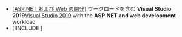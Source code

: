 * <span data-ttu-id="4e041-101">[[ASP.NET および Web の開発]](https://visualstudio.microsoft.com/downloads/?utm_medium=microsoft&utm_source=docs.microsoft.com&utm_campaign=inline+link&utm_content=download+vs2019) ワークロードを含む **Visual Studio 2019**</span><span class="sxs-lookup"><span data-stu-id="4e041-101">[Visual Studio 2019](https://visualstudio.microsoft.com/downloads/?utm_medium=microsoft&utm_source=docs.microsoft.com&utm_campaign=inline+link&utm_content=download+vs2019) with the **ASP.NET and web development** workload</span></span>
* [!INCLUDE [](~/includes/3.0-SDK.md)]
